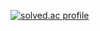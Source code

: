 [![solved.ac profile](http://mazassumnida.wtf/api/v2/generate_badge?boj=kckyoung2)](https://solved.ac/kckyoung2)